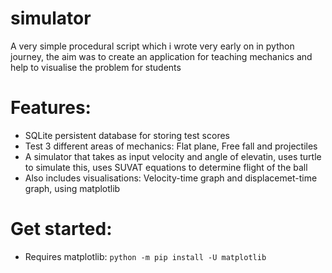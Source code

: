 # simulator

A very simple procedural script which i wrote very early on in python journey, the aim was to create an application for teaching mechanics and help to visualise the problem for students

# Features:
- SQLite persistent database for storing test scores
- Test 3 different areas of mechanics: Flat plane, Free fall and projectiles
- A simulator that takes as input velocity and angle of elevatin, uses turtle to simulate this, uses SUVAT equations to determine flight of the ball
- Also includes visualisations: Velocity-time graph and displacemet-time graph, using matplotlib

# Get started:
- Requires matplotlib: `python -m pip install -U matplotlib`
